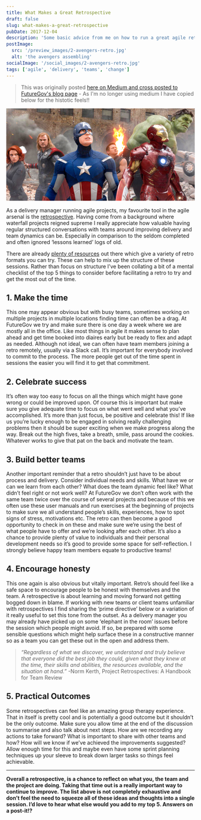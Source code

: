 ```yaml
---
title: What Makes a Great Retrospective
draft: false
slug: what-makes-a-great-retrospective
pubDate: 2017-12-04
description: 'Some basic advice from me on how to run a great agile retrospective as part of any project'
postImage:
  src: '/preview_images/2-avengers-retro.jpg'
  alt: 'the avengers assembling'
socialImage: '/social_images/2-avengers-retro.jpg'
tags: ['agile', 'delivery', 'teams', 'change']
---
```


> This was originally posted [here on Medium and cross posted to FutureGov's blog page](https://blog.wearefuturegov.com/what-makes-a-great-retrospective-eef24e1ef9d0) - As I'm no longer using medium I have copied below for the histotic feels!!

![avengers assemble movie poster](../post_images/avengers-assembleFULL.jpg)

As a delivery manager running agile projects, my favourite tool in the agile arsenal is the [retrospective](http://searchsoftwarequality.techtarget.com/definition/Agile-retrospective). Having come from a background where waterfall projects reigned supreme I really appreciate how valuable having regular structured conversations with teams around improving delivery and team dynamics can be. Especially in comparison to the seldom completed and often ignored ‘lessons learned’ logs of old.

There are already [plenty of resources](http://www.funretrospectives.com/) out there which give a variety of retro formats you can try. These can help to mix up the structure of these sessions. Rather than focus on structure I’ve been collating a bit of a mental checklist of the top 5 things to consider before facilitating a retro to try and get the most out of the time.

## 1. Make the time

This one may appear obvious but with busy teams, sometimes working on multiple projects in multiple locations finding time can often be a drag. At FutureGov we try and make sure there is one day a week where we are mostly all in the office. Like most things in agile it makes sense to plan ahead and get time booked into diaires early but be ready to flex and adapt as needed. Although not ideal, we can often have team members joining a retro remotely, usually via a Slack call. It’s important for everybody involved to commit to the process. The more people get out of the time spent in sessions the easier you will find it to get that commitment.

## 2. Celebrate success

It’s often way too easy to focus on all the things which might have gone wrong or could be improved upon. Of course this is important but make sure you give adequate time to focus on what went well and what you’ve accomplished. It’s more than just focus, be positive and celebrate this! If like us you’re lucky enough to be engaged in solving really challenging problems then it should be super exciting when we make progress along the way. Break out the high fives, take a breath, smile, pass around the cookies. Whatever works to give that pat on the back and motivate the team.

## 3. Build better teams

Another important reminder that a retro shouldn’t just have to be about process and delivery. Consider individual needs and skills. What have we or can we learn from each other? What does the team dynamic feel like? What didn’t feel right or not work well? At FutureGov we don’t often work with the same team twice over the course of several projects and because of this we often use these user manuals and run exercises at the beginning of projects to make sure we all understand people’s skills, experiences, how to spot signs of stress, motivations etc. The retro can then become a good opportunity to check in on these and make sure we’re using the best of what people have to offer and we’re looking after each other. It’s also a chance to provide plenty of value to individuals and their personal development needs so it’s good to provide some space for self-reflection. I strongly believe happy team members equate to productive teams!

## 4. Encourage honesty

This one again is also obvious but vitally important. Retro’s should feel like a safe space to encourage people to be honest with themselves and the team. A retrospective is about learning and moving forward not getting bogged down in blame. If working with new teams or client teams unfamiliar with retrospectives I find sharing the ‘prime directive’ below or a variation of it really useful to set this tone from the outset. As a delivery manager you may already have picked up on some ‘elephant in the room’ issues before the session which people might avoid. If so, be prepared with some sensible questions which might help surface these in a constructive manner so as a team you can get these out in the open and address them.

> _“Regardless of what we discover, we understand and truly believe that everyone did the best job they could, given what they knew at the time, their skills and abilities, the resources available, and the situation at hand.”_ -Norm Kerth, Project Retrospectives: A Handbook for Team Review

## 5. Practical Outcomes

Some retrospectives can feel like an amazing group therapy experience. That in itself is pretty cool and is potentially a good outcome but it shouldn’t be the only outcome. Make sure you allow time at the end of the discussion to summarise and also talk about next steps. How are we recording any actions to take forward? What is important to share with other teams and how? How will we know if we’ve achieved the improvements suggested? Allow enough time for this and maybe even have some sprint planning techniques up your sleeve to break down larger tasks so things feel achievable.

---

**Overall a retrospective, is a chance to reflect on what you, the team and the project are doing. Taking that time out is a really important way to continue to improve. The list above is not completely exhaustive and don’t feel the need to squeeze all of these ideas and thoughts into a single session. I’d love to hear what else would you add to my top 5. Answers on a post-it!?**
